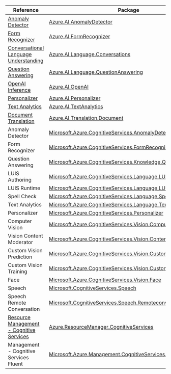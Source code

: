 | Reference | Package | Source |
|---|---|---|
|[Anomaly Detector](ai.anomalydetector-readme.md)|[Azure.AI.AnomalyDetector](https://www.nuget.org/packages/Azure.AI.AnomalyDetector)|[GitHub](https://github.com/Azure/azure-sdk-for-net/blob/main/sdk/anomalydetector/Azure.AI.AnomalyDetector)|
|[Form Recognizer](ai.formrecognizer-readme.md)|[Azure.AI.FormRecognizer](https://www.nuget.org/packages/Azure.AI.FormRecognizer)|[GitHub](https://github.com/Azure/azure-sdk-for-net/blob/main/sdk/formrecognizer/Azure.AI.FormRecognizer)|
|[Conversational Language Understanding](ai.language.conversations-readme.md)|[Azure.AI.Language.Conversations](https://www.nuget.org/packages/Azure.AI.Language.Conversations)|[GitHub](https://github.com/Azure/azure-sdk-for-net/blob/main/sdk/cognitivelanguage/Azure.AI.Language.Conversations)|
|[Question Answering](ai.language.questionanswering-readme.md)|[Azure.AI.Language.QuestionAnswering](https://www.nuget.org/packages/Azure.AI.Language.QuestionAnswering)|[GitHub](https://github.com/Azure/azure-sdk-for-net/blob/main/sdk/cognitivelanguage/Azure.AI.Language.QuestionAnswering)|
|[OpenAI Inference](ai.openai-readme.md)|[Azure.AI.OpenAI](https://www.nuget.org/packages/Azure.AI.OpenAI)|[GitHub](https://github.com/Azure/azure-sdk-for-net/blob/main/sdk/openai/Azure.AI.OpenAI)|
|[Personalizer](ai.personalizer-readme.md)|[Azure.AI.Personalizer](https://www.nuget.org/packages/Azure.AI.Personalizer)|[GitHub](https://github.com/Azure/azure-sdk-for-net/blob/main/sdk/personalizer/Azure.AI.Personalizer)|
|[Text Analytics](ai.textanalytics-readme.md)|[Azure.AI.TextAnalytics](https://www.nuget.org/packages/Azure.AI.TextAnalytics)|[GitHub](https://github.com/Azure/azure-sdk-for-net/blob/main/sdk/textanalytics/Azure.AI.TextAnalytics)|
|[Document Translation](ai.translation.document-readme.md)|[Azure.AI.Translation.Document](https://www.nuget.org/packages/Azure.AI.Translation.Document)|[GitHub](https://github.com/Azure/azure-sdk-for-net/blob/main/sdk/translation/Azure.AI.Translation.Document)|
|Anomaly Detector|[Microsoft.Azure.CognitiveServices.AnomalyDetector](https://www.nuget.org/packages/Microsoft.Azure.CognitiveServices.AnomalyDetector)|[GitHub](https://github.com/Azure/azure-sdk-for-net/blob/main/sdk/cognitiveservices/AnomalyDetector)|
|Form Recognizer|[Microsoft.Azure.CognitiveServices.FormRecognizer](https://www.nuget.org/packages/Microsoft.Azure.CognitiveServices.FormRecognizer)|[GitHub](https://github.com/Azure/azure-sdk-for-net)|
|Question Answering|[Microsoft.Azure.CognitiveServices.Knowledge.QnAMaker](https://www.nuget.org/packages/Microsoft.Azure.CognitiveServices.Knowledge.QnAMaker)|[GitHub](https://github.com/Azure/azure-sdk-for-net/blob/main/sdk/cognitiveservices/Knowledge.QnAMaker)|
|LUIS Authoring|[Microsoft.Azure.CognitiveServices.Language.LUIS.Authoring](https://www.nuget.org/packages/Microsoft.Azure.CognitiveServices.Language.LUIS.Authoring)|[GitHub](https://github.com/Azure/azure-sdk-for-net/blob/main/sdk/cognitiveservices/Language.LUIS.Authoring)|
|LUIS Runtime|[Microsoft.Azure.CognitiveServices.Language.LUIS.Runtime](https://www.nuget.org/packages/Microsoft.Azure.CognitiveServices.Language.LUIS.Runtime)|[GitHub](https://github.com/Azure/azure-sdk-for-net/blob/main/sdk/cognitiveservices/Language.LUIS.Runtime)|
|Spell Check|[Microsoft.Azure.CognitiveServices.Language.SpellCheck](https://www.nuget.org/packages/Microsoft.Azure.CognitiveServices.Language.SpellCheck)|[GitHub](https://github.com/Azure/azure-sdk-for-net/blob/main/sdk/cognitiveservices/Language.SpellCheck)|
|Text Analytics|[Microsoft.Azure.CognitiveServices.Language.TextAnalytics](https://www.nuget.org/packages/Microsoft.Azure.CognitiveServices.Language.TextAnalytics)|[GitHub](https://github.com/Azure/azure-sdk-for-net/blob/main/sdk/cognitiveservices/Language.TextAnalytics)|
|Personalizer|[Microsoft.Azure.CognitiveServices.Personalizer](https://www.nuget.org/packages/Microsoft.Azure.CognitiveServices.Personalizer)|[GitHub](https://github.com/Azure/azure-sdk-for-net/blob/main/sdk/cognitiveservices/Personalizer)|
|Computer Vision|[Microsoft.Azure.CognitiveServices.Vision.ComputerVision](https://www.nuget.org/packages/Microsoft.Azure.CognitiveServices.Vision.ComputerVision)|[GitHub](https://github.com/Azure/azure-sdk-for-net/blob/main/sdk/cognitiveservices/Vision.ComputerVision)|
|Vision Content Moderator|[Microsoft.Azure.CognitiveServices.Vision.ContentModerator](https://www.nuget.org/packages/Microsoft.Azure.CognitiveServices.Vision.ContentModerator)|[GitHub](https://github.com/Azure/azure-sdk-for-net/blob/main/sdk/cognitiveservices/Vision.ContentModerator)|
|Custom Vision Prediction|[Microsoft.Azure.CognitiveServices.Vision.CustomVision.Prediction](https://www.nuget.org/packages/Microsoft.Azure.CognitiveServices.Vision.CustomVision.Prediction)|[GitHub](https://github.com/Azure/azure-sdk-for-net/blob/main/sdk/cognitiveservices/Vision.CustomVision.Prediction)|
|Custom Vision Training|[Microsoft.Azure.CognitiveServices.Vision.CustomVision.Training](https://www.nuget.org/packages/Microsoft.Azure.CognitiveServices.Vision.CustomVision.Training)|[GitHub](https://github.com/Azure/azure-sdk-for-net/blob/main/sdk/cognitiveservices/Vision.CustomVision.Training)|
|Face|[Microsoft.Azure.CognitiveServices.Vision.Face](https://www.nuget.org/packages/Microsoft.Azure.CognitiveServices.Vision.Face)|[GitHub](https://github.com/Azure/azure-sdk-for-net/blob/main/sdk/cognitiveservices/Vision.Face)|
|Speech|[Microsoft.CognitiveServices.Speech](https://www.nuget.org/packages/Microsoft.CognitiveServices.Speech)|[GitHub](https://github.com/Azure/azure-sdk-for-net)|
|Speech Remote Conversation|[Microsoft.CognitiveServices.Speech.Remoteconversation](https://www.nuget.org/packages/Microsoft.CognitiveServices.Speech.Remoteconversation)|[GitHub](https://github.com/Azure/azure-sdk-for-net)|
|[Resource Management - Cognitive Services](resourcemanager.cognitiveservices-readme.md)|[Azure.ResourceManager.CognitiveServices](https://www.nuget.org/packages/Azure.ResourceManager.CognitiveServices)|[GitHub](https://github.com/Azure/azure-sdk-for-net/blob/main/sdk/cognitiveservices/Azure.ResourceManager.CognitiveServices)|
|Management - Cognitive Services Fluent|[Microsoft.Azure.Management.CognitiveServices.Fluent](https://www.nuget.org/packages/Microsoft.Azure.Management.CognitiveServices.Fluent)|[GitHub](https://github.com/Azure/azure-sdk-for-net)|

